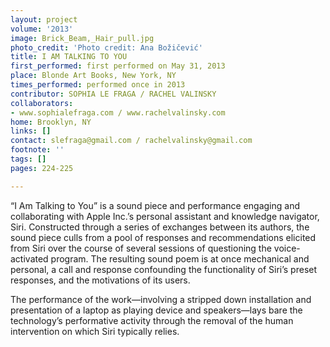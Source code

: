 ```yaml
---
layout: project
volume: '2013'
image: Brick_Beam,_Hair_pull.jpg
photo_credit: 'Photo credit: Ana Božičević'
title: I AM TALKING TO YOU
first_performed: first performed on May 31, 2013
place: Blonde Art Books, New York, NY
times_performed: performed once in 2013
contributor: SOPHIA LE FRAGA / RACHEL VALINSKY
collaborators:
- www.sophialefraga.com / www.rachelvalinsky.com
home: Brooklyn, NY
links: []
contact: slefraga@gmail.com / rachelvalinsky@gmail.com
footnote: ''
tags: []
pages: 224-225

---
```


“I Am Talking to You” is a sound piece and performance engaging and collaborating with Apple Inc.’s personal assistant and knowledge navigator, Siri. Constructed through a series of exchanges between its authors, the sound piece culls from a pool of responses and recommendations elicited from Siri over the course of several sessions of questioning the voice-activated program. The resulting sound poem is at once mechanical and personal, a call and response confounding the functionality of Siri’s preset responses, and the motivations of its users.

The performance of the work—involving a stripped down installation and presentation of a laptop as playing device and speakers—lays bare the technology’s performative activity through the removal of the human intervention on which Siri typically relies.
